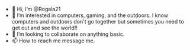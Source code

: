 - 👋 Hi, I’m @Rogala21
- 👀 I’m interested in computers, gaming, and the outdoors. I know computers and outdoors don't go together but sometimes you need to get out and see the world!!
- 💞️ I’m looking to collaborate on anything basic.
- 📫 How to reach me message me.

<!---
Rogala21/Rogala21 is a ✨ special ✨ repository because its `README.md` (this file) appears on your GitHub profile.
You can click the Preview link to take a look at your changes.
--->
